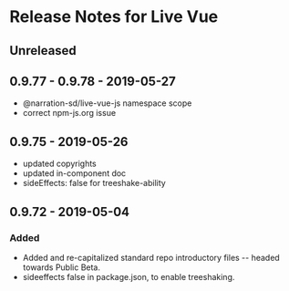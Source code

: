 # Release Notes for Live Vue

## Unreleased

## 0.9.77 - 0.9.78 - 2019-05-27
- @narration-sd/live-vue-js namespace scope
- correct npm-js.org issue

## 0.9.75 - 2019-05-26
- updated copyrights
- updated in-component doc
- sideEffects: false for treeshake-ability

## 0.9.72 - 2019-05-04
### Added
- Added and re-capitalized standard repo introductory files -- headed towards Public Beta.
- sideeffects false in package.json, to enable treeshaking.
